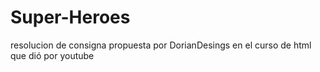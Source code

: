 # Super-Heroes
resolucion de consigna propuesta por DorianDesings en el curso de html que dió por youtube
